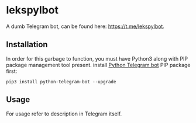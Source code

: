 # lekspylbot
A dumb Telegram bot, can be found here: https://t.me/lekspylbot.

## Installation
In order for this garbage to function, you must have Python3 along with PIP package management tool present. install [Python Telegram bot](https://github.com/python-telegram-bot/python-telegram-bot) PIP package first:
```
pip3 install python-telegram-bot --upgrade
```

## Usage
For usage refer to description in Telegram itself.

